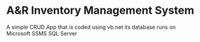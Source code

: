 # A&R Inventory Management System
 A simple CRUD App that is coded using vb.net its database runs on Microsoft SSMS SQL Server
